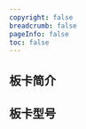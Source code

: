 ```yaml
---
copyright: false
breadcrumb: false
pageInfo: false
toc: false
---
```


## 板卡简介

## 板卡型号

<TheBoards />

<style lang="scss" scope>
    .page-title {
        display: none;
    }
</style>
